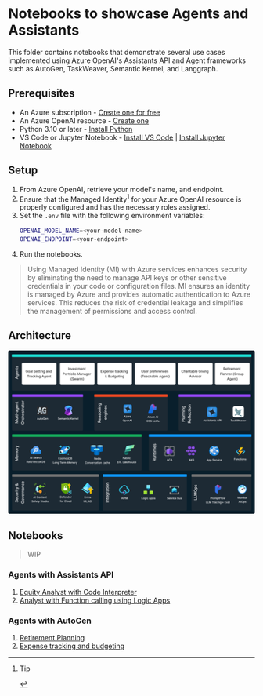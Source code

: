# Notebooks to showcase Agents and Assistants

This folder contains notebooks that demonstrate several use cases implemented using Azure OpenAI's Assistants API and Agent frameworks such as AutoGen, TaskWeaver, Semantic Kernel, and Langgraph. 

## Prerequisites

- An Azure subscription - [Create one for free](https://azure.microsoft.com/free/)
- An Azure OpenAI resource - [Create one](https://ms.portal.azure.com/#create/Microsoft.CognitiveServicesOpenAIAccount)
- Python 3.10 or later - [Install Python](https://www.python.org/downloads/)
- VS Code or Jupyter Notebook - [Install VS Code](https://code.visualstudio.com/download) | [Install Jupyter Notebook](https://jupyter.org/install)

## Setup

1. From Azure OpenAI, retrieve your model's name, and endpoint.
1. Ensure that the Managed Identity[^1] for your Azure OpenAI resource is properly configured and has the necessary roles assigned.
1. Set the `.env` file with the following environment variables:
    ```bash
    OPENAI_MODEL_NAME=<your-model-name>
    OPENAI_ENDPOINT=<your-endpoint>
    ```
1. Run the notebooks.

[^1]: > [!TIP]
> Using Managed Identity (MI) with Azure services enhances security by eliminating the need to manage API keys or other sensitive credentials in your code or configuration files. MI ensures an identity is managed by Azure and provides automatic authentication to Azure services. This reduces the risk of credential leakage and simplifies the management of permissions and access control.

## Architecture
![](../assets/images/agents-block-diagram.png)

## Notebooks

> WIP

### Agents with Assistants API
1. [Equity Analyst with Code Interpreter](./assistants-api/azure-openai/equity-analyst.ipynb)
1. [Analyst with Function calling using Logic Apps](./assistants-api/azure-openai/function-calling-ea.ipynb)

### Agents with AutoGen
1. [Retirement Planning](./autogen/notebooks/retirement-planning.ipynb)
1. [Expense tracking and budgeting](./autogen/notebooks/expense-tracking-budgeting.ipynb)


